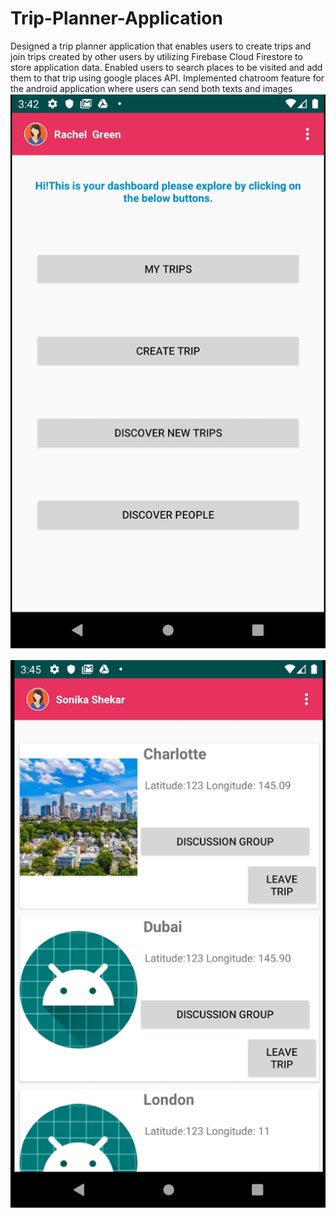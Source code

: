# Trip-Planner-Application
Designed a trip planner application that enables users to create trips and join trips created by other users by utilizing Firebase Cloud Firestore to store application data. Enabled users to search places to be visited and add them to that trip using google places API.  Implemented chatroom feature for the android application where users can send both texts and images
![](CaptureT.PNG)


![](CaptureT2.PNG)
